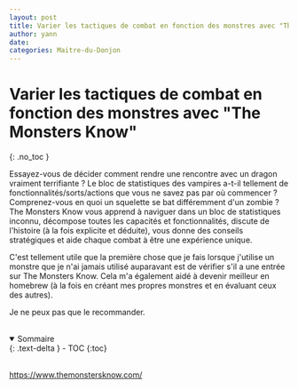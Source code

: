 ```yaml
---
layout: post
title: Varier les tactiques de combat en fonction des monstres avec "The Monsters Know"
author: yann
date: 
categories: Maitre-du-Donjon
---
```


# Varier les tactiques de combat en fonction des monstres avec "The Monsters Know"
{: .no_toc }

Essayez-vous de décider comment rendre une rencontre avec un dragon vraiment terrifiante ? 
Le bloc de statistiques des vampires a-t-il tellement de fonctionnalités/sorts/actions que vous ne savez pas par où commencer ? 
Comprenez-vous en quoi un squelette se bat différemment d'un zombie ? 
The Monsters Know vous apprend à naviguer dans un bloc de statistiques inconnu, décompose toutes les capacités et fonctionnalités, discute de l'histoire (à la fois explicite et déduite), vous donne des conseils stratégiques et aide chaque combat à être une expérience unique.

C'est tellement utile que la première chose que je fais lorsque j'utilise un monstre que je n'ai jamais utilisé auparavant est de vérifier s'il a une entrée sur The Monsters Know. Cela m'a également aidé à devenir meilleur en homebrew (à la fois en créant mes propres monstres et en évaluant ceux des autres).

Je ne peux pas que le recommander.

<br />

<details open markdown="block">
  <summary>
    Sommaire
  </summary>
  {: .text-delta }
- TOC
{:toc}
</details>

<br />


https://www.themonstersknow.com/

